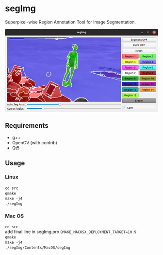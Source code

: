 # segImg
Superpixel-wise Region Annotation Tool for Image Segmentation.

![png](https://github.com/kuboyoo/segImg/blob/master/assets/segImg.png)

## Requirements
* g++
* OpenCV (with contrib)
* Qt5

## Usage
### Linux
`cd src`  
`qmake`  
`make -j4`  
`./segImg`

### Mac OS
`cd src`  
add final line in segImg.pro `QMAKE_MACOSX_DEPLOYMENT_TARGET=10.9`  
`qmake`  
`make -j4`  
`./segImg/Contents/MacOS/segImg`
